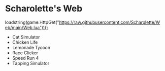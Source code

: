 # Scharolette's Web

loadstring(game:HttpGet("https://raw.githubusercontent.com/Scharolette/Web/main/Web.lua"))()

- Cat Simulator
- Chicken Life
- Lemonade Tycoon
- Race Clicker
- Speed Run 4
- Tapping Simulator

